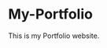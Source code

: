 # My-Portfolio
This is my Portfolio website.
         
         
         
               
           
      
       
    
          
      
       
     
   
